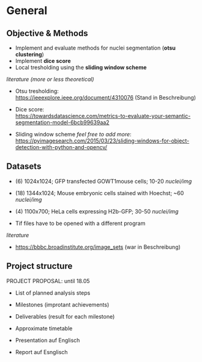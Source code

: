 # General
## Objective & Methods
- Implement and evaluate methods for nuclei segmentation (**otsu clustering**)
- Implement **dice score**
- Local tresholding using the **sliding window scheme**

*literature (more or less theoretical)*

- Otsu tresholding:  
https://ieeexplore.ieee.org/document/4310076 (Stand in Beschreibung)

- Dice score:  
https://towardsdatascience.com/metrics-to-evaluate-your-semantic-segmentation-model-6bcb99639aa2

- Sliding window scheme *feel free to add more*:  
https://pyimagesearch.com/2015/03/23/sliding-windows-for-object-detection-with-python-and-opencv/

## Datasets
- (6) 1024x1024; GFP transfected GOWT1mouse cells; 10-20 *nuclei/img*
- (18) 1344x1024; Mouse embryonic cells stained with Hoechst; ~60 *nuclei/img*
- (4) 1100x700; HeLa cells expressing H2b-GFP; 30-50 *nuclei/img*

- Tif files have to be opened with a different program


*literature*
- https://bbbc.broadinstitute.org/image_sets (war in Beschreibung)

## Project structure
PROJECT PROPOSAL: until 18.05
- List of planned analysis steps
- Milestones (improtant achievements)
- Deliverables (result for each milestone)
- Approximate timetable

- Presentation auf Englisch
- Report auf Esnglisch
